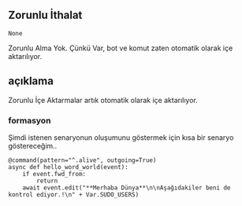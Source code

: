 ## Zorunlu İthalat
```python3
None
```
Zorunlu Alma Yok. Çünkü Var, bot ve komut zaten otomatik olarak içe aktarılıyor.

## açıklama 
Zorunlu İçe Aktarmalar artık otomatik olarak içe aktarılıyor.

### formasyon
Şimdi istenen senaryonun oluşumunu göstermek için kısa bir senaryo göstereceğim..
```python3
@command(pattern="^.alive", outgoing=True)
async def hello_word_world(event):
    if event.fwd_from:
        return
    await event.edit("**Merhaba Dünya**\n\nAşağıdakiler beni de kontrol ediyor.!\n" + Var.SUDO_USERS)
```
